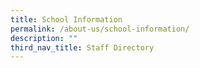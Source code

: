 ```yaml
---
title: School Information
permalink: /about-us/school-information/
description: ""
third_nav_title: Staff Directory
---
```

